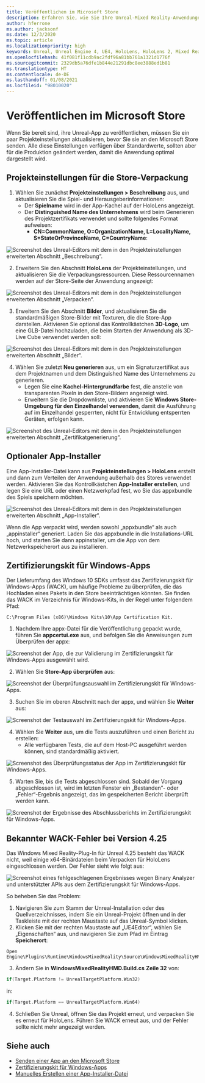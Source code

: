 ```yaml
---
title: Veröffentlichen im Microsoft Store
description: Erfahren Sie, wie Sie Ihre Unreal-Mixed Reality-Anwendungen für den Microsoft Store verpacken, zertifizieren und sie dort veröffentlichen können.
author: hferrone
ms.author: jacksonf
ms.date: 12/3/2020
ms.topic: article
ms.localizationpriority: high
keywords: Unreal, Unreal Engine 4, UE4, HoloLens, HoloLens 2, Mixed Reality, Entwicklung, Dokumentation, Leitfäden, Features, Mixed Reality-Headset, Windows Mixed Reality-Headset, Virtual Reality-Headset, Veröffentlichen, Verteilung, Microsoft Store
ms.openlocfilehash: 41f081f11cdb9ac2fdf96a81bb761a1321d1776f
ms.sourcegitcommit: 2329db5a76dfe1b844e21291dbc8ee3888ed1b81
ms.translationtype: HT
ms.contentlocale: de-DE
ms.lasthandoff: 01/08/2021
ms.locfileid: "98010020"
---
```

# <a name="publishing-to-the-microsoft-store"></a>Veröffentlichen im Microsoft Store

Wenn Sie bereit sind, ihre Unreal-App zu veröffentlichen, müssen Sie ein paar Projekteinstellungen aktualisieren, bevor Sie sie an den Microsoft Store senden. Alle diese Einstellungen verfügen über Standardwerte, sollten aber für die Produktion geändert werden, damit die Anwendung optimal dargestellt wird.

## <a name="project-settings-for-the-store-packaging"></a>Projekteinstellungen für die Store-Verpackung

1. Wählen Sie zunächst **Projekteinstellungen > Beschreibung** aus, und aktualisieren Sie die Spiel- und Herausgeberinformationen: 
    * Der **Spielname** wird in der App-Kachel auf der HoloLens angezeigt.
    * Der **Distinguished Name des Unternehmens** wird beim Generieren des Projektzertifikats verwendet und sollte folgendes Format aufweisen: 
        * **CN=CommonName, O=OrganizationName, L=LocalityName, S=StateOrProvinceName, C=CountryName**:

![Screenshot des Unreal-Editors mit dem in den Projekteinstellungen erweiterten Abschnitt „Beschreibung“.](images/unreal-publishing-img-01.png)

2. Erweitern Sie den Abschnitt **HoloLens** der Projekteinstellungen, und aktualisieren Sie die Verpackungsressourcen.  Diese Ressourcennamen werden auf der Store-Seite der Anwendung angezeigt:

![Screenshot des Unreal-Editors mit dem in den Projekteinstellungen erweiterten Abschnitt „Verpacken“.](images/unreal-publishing-img-02.png)

3. Erweitern Sie den Abschnitt **Bilder**, und aktualisieren Sie die standardmäßigen Store-Bilder mit Texturen, die die Store-App darstellen.  Aktivieren Sie optional das Kontrollkästchen **3D-Logo**, um eine GLB-Datei hochzuladen, die beim Starten der Anwendung als 3D-Live Cube verwendet werden soll:

![Screenshot des Unreal-Editors mit dem in den Projekteinstellungen erweiterten Abschnitt „Bilder“.](images/unreal-publishing-img-03.png)

4. Wählen Sie zuletzt **Neu generieren** aus, um ein Signaturzertifikat aus dem Projektnamen und dem Distinguished Name des Unternehmens zu generieren.  
    * Legen Sie eine **Kachel-Hintergrundfarbe** fest, die anstelle von transparenten Pixeln in den Store-Bildern angezeigt wird.
    * Erweitern Sie die Dropdownliste, und aktivieren Sie **Windows Store-Umgebung für den Einzelhandel verwenden**, damit die Ausführung auf im Einzelhandel gesperrten, nicht für Entwicklung entsperrten Geräten, erfolgen kann.

![Screenshot des Unreal-Editors mit dem in den Projekteinstellungen erweiterten Abschnitt „Zertifikatgenerierung“.](images/unreal-publishing-img-04.png)

## <a name="optional-app-installer"></a>Optionaler App-Installer

Eine App-Installer-Datei kann aus **Projekteinstellungen > HoloLens** erstellt und dann zum Verteilen der Anwendung außerhalb des Stores verwendet werden.  Aktivieren Sie das Kontrollkästchen **App-Installer erstellen**, und legen Sie eine URL oder einen Netzwerkpfad fest, wo Sie das appxbundle des Spiels speichern möchten.  

![Screenshot des Unreal-Editors mit dem in den Projekteinstellungen erweiterten Abschnitt „App-Installer“.](images/unreal-publishing-img-05.png)

Wenn die App verpackt wird, werden sowohl „appxbundle“ als auch „appinstaller“ generiert.  Laden Sie das appxbundle in die Installations-URL hoch, und starten Sie dann appinstaller, um die App von dem Netzwerkspeicherort aus zu installieren.

## <a name="windows-app-certification-kit"></a>Zertifizierungskit für Windows-Apps

Der Lieferumfang des Windows 10 SDKs umfasst das Zertifizierungskit für Windows-Apps (WACK), um häufige Probleme zu überprüfen, die das Hochladen eines Pakets in den Store beeinträchtigen könnten.  Sie finden das WACK im Verzeichnis für Windows-Kits, in der Regel unter folgendem Pfad: 

```
C:\Program Files (x86)\Windows Kits\10\App Certification Kit.
```

1. Nachdem Ihre appx-Datei für die Veröffentlichung gepackt wurde, führen Sie **appcertui.exe** aus, und befolgen Sie die Anweisungen zum Überprüfen der appx:

![Screenshot der App, die zur Validierung im Zertifizierungskit für Windows-Apps ausgewählt wird.](images/unreal-publishing-img-06.png)

2. Wählen Sie **Store-App überprüfen** aus:

![Screenshot der Überprüfungsauswahl im Zertifizierungskit für Windows-Apps.](images/unreal-publishing-img-07.png)

3. Suchen Sie im oberen Abschnitt nach der appx, und wählen Sie **Weiter** aus:

![Screenshot der Testauswahl im Zertifizierungskit für Windows-Apps.](images/unreal-publishing-img-08.png)

4. Wählen Sie **Weiter** aus, um die Tests auszuführen und einen Bericht zu erstellen:
    * Alle verfügbaren Tests, die auf dem Host-PC ausgeführt werden können, sind standardmäßig aktiviert.

![Screenshot des Überprüfungsstatus der App im Zertifizierungskit für Windows-Apps.](images/unreal-publishing-img-09.png)

5. Warten Sie, bis die Tests abgeschlossen sind. Sobald der Vorgang abgeschlossen ist, wird im letzten Fenster ein „Bestanden“- oder „Fehler“-Ergebnis angezeigt, das im gespeicherten Bericht überprüft werden kann.

![Screenshot der Ergebnisse des Abschlussberichts im Zertifizierungskit für Windows-Apps.](images/unreal-publishing-img-10.png)

## <a name="known-wack-failure-with-425"></a>Bekannter WACK-Fehler bei Version 4.25

Das Windows Mixed Reality-Plug-In für Unreal 4.25 besteht das WACK nicht, weil einige x64-Binärdateien beim Verpacken für HoloLens eingeschlossen werden. Der Fehler sieht wie folgt aus:

![Screenshot eines fehlgeschlagenen Ergebnisses wegen Binary Analyzer und unterstützter APIs aus dem Zertifizierungskit für Windows-Apps.](images/unreal-publishing-img-11.png)

So beheben Sie das Problem:
1. Navigieren Sie zum Stamm der Unreal-Installation oder des Quellverzeichnisses, indem Sie ein Unreal-Projekt öffnen und in der Taskleiste mit der rechten Maustaste auf das Unreal-Symbol klicken.
2. Klicken Sie mit der rechten Maustaste auf „UE4Editor“, wählen Sie „Eigenschaften“ aus, und navigieren Sie zum Pfad im Eintrag **Speicherort**:

```
Open Engine\Plugins\Runtime\WindowsMixedReality\Source\WindowsMixedRealityHMD\WindowsMixedRealityHMD.Build.cs.
```

3. Ändern Sie in **WindowsMixedRealityHMD.Build.cs** **Zeile 32** von:

```cpp
if(Target.Platform != UnrealTargetPlatform.Win32)
```

in:

```cpp
if(Target.Platform == UnrealTargetPlatform.Win64)

```

4. Schließen Sie Unreal, öffnen Sie das Projekt erneut, und verpacken Sie es erneut für HoloLens.  Führen Sie WACK erneut aus, und der Fehler sollte nicht mehr angezeigt werden. 

## <a name="see-also"></a>Siehe auch

* [Senden einer App an den Microsoft Store](../../distribute/submitting-an-app-to-the-microsoft-store.md)
* [Zertifizierungskit für Windows-Apps](https://developer.microsoft.com/windows/downloads/app-certification-kit)
* [Manuelles Erstellen einer App-Installer-Datei](https://docs.microsoft.com/windows/msix/app-installer/how-to-create-appinstaller-file)